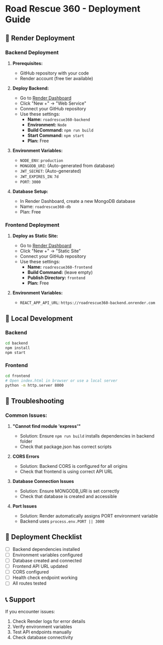 # Road Rescue 360 - Deployment Guide

## 🚀 Render Deployment

### Backend Deployment

1. **Prerequisites:**
   - GitHub repository with your code
   - Render account (free tier available)

2. **Deploy Backend:**
   - Go to [Render Dashboard](https://dashboard.render.com)
   - Click "New +" → "Web Service"
   - Connect your GitHub repository
   - Use these settings:
     - **Name:** `roadrescue360-backend`
     - **Environment:** `Node`
     - **Build Command:** `npm run build`
     - **Start Command:** `npm start`
     - **Plan:** Free

3. **Environment Variables:**
   - `NODE_ENV`: `production`
   - `MONGODB_URI`: (Auto-generated from database)
   - `JWT_SECRET`: (Auto-generated)
   - `JWT_EXPIRES_IN`: `7d`
   - `PORT`: `3000`

4. **Database Setup:**
   - In Render Dashboard, create a new MongoDB database
   - Name: `roadrescue360-db`
   - Plan: Free

### Frontend Deployment

1. **Deploy as Static Site:**
   - Go to [Render Dashboard](https://dashboard.render.com)
   - Click "New +" → "Static Site"
   - Connect your GitHub repository
   - Use these settings:
     - **Name:** `roadrescue360-frontend`
     - **Build Command:** (leave empty)
     - **Publish Directory:** `frontend`
     - **Plan:** Free

2. **Environment Variables:**
   - `REACT_APP_API_URL`: `https://roadrescue360-backend.onrender.com`

## 🔧 Local Development

### Backend
```bash
cd backend
npm install
npm start
```

### Frontend
```bash
cd frontend
# Open index.html in browser or use a local server
python -m http.server 8000
```

## 📝 Troubleshooting

### Common Issues:

1. **"Cannot find module 'express'"**
   - Solution: Ensure `npm run build` installs dependencies in backend folder
   - Check that package.json has correct scripts

2. **CORS Errors**
   - Solution: Backend CORS is configured for all origins
   - Check that frontend is using correct API URL

3. **Database Connection Issues**
   - Solution: Ensure MONGODB_URI is set correctly
   - Check that database is created and accessible

4. **Port Issues**
   - Solution: Render automatically assigns PORT environment variable
   - Backend uses `process.env.PORT || 3000`

## 🎯 Deployment Checklist

- [ ] Backend dependencies installed
- [ ] Environment variables configured
- [ ] Database created and connected
- [ ] Frontend API URL updated
- [ ] CORS configured
- [ ] Health check endpoint working
- [ ] All routes tested

## 📞 Support

If you encounter issues:
1. Check Render logs for error details
2. Verify environment variables
3. Test API endpoints manually
4. Check database connectivity
